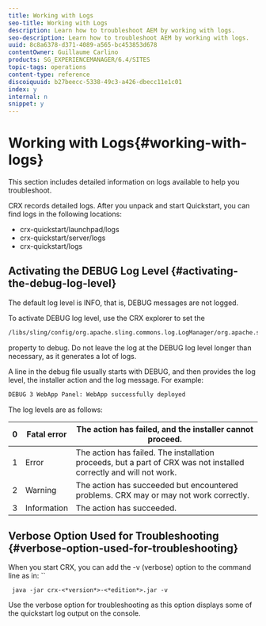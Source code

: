 ```yaml
---
title: Working with Logs
seo-title: Working with Logs
description: Learn how to troubleshoot AEM by working with logs.
seo-description: Learn how to troubleshoot AEM by working with logs.
uuid: 8c8a6378-d371-4089-a565-bc453853d678
contentOwner: Guillaume Carlino
products: SG_EXPERIENCEMANAGER/6.4/SITES
topic-tags: operations
content-type: reference
discoiquuid: b27beecc-5338-49c3-a426-dbecc11e1c01
index: y
internal: n
snippet: y
---
```


# Working with Logs{#working-with-logs}

This section includes detailed information on logs available to help you troubleshoot.

CRX records detailed logs. After you unpack and start Quickstart, you can find logs in the following locations:

* crx-quickstart/launchpad/logs 
* crx-quickstart/server/logs 
* crx-quickstart/logs

## Activating the DEBUG Log Level {#activating-the-debug-log-level}

The default log level is INFO, that is, DEBUG messages are not logged.

To activate DEBUG log level, use the CRX explorer to set the

```xml
/libs/sling/config/org.apache.sling.commons.log.LogManager/org.apache.sling.commons.log.level
```

property to debug. Do not leave the log at the DEBUG log level longer than necessary, as it generates a lot of logs.

A line in the debug file usually starts with DEBUG, and then provides the log level, the installer action and the log message. For example:

```xml
DEBUG 3 WebApp Panel: WebApp successfully deployed
```

The log levels are as follows: 

| 0 |Fatal error |The action has failed, and the installer cannot proceed. |
|---|---|---|
| 1 |Error |The action has failed. The installation proceeds, but a part of CRX was not installed correctly and will not work. |
| 2 |Warning |The action has succeeded but encountered problems. CRX may or may not work correctly. |
| 3 |Information |The action has succeeded. |

## Verbose Option Used for Troubleshooting {#verbose-option-used-for-troubleshooting}

When you start CRX, you can add the -v (verbose) option to the command line as in: ``

` java -jar crx-<*version*>-<*edition*>.jar -v`

Use the verbose option for troubleshooting as this option displays some of the quickstart log output on the console.

